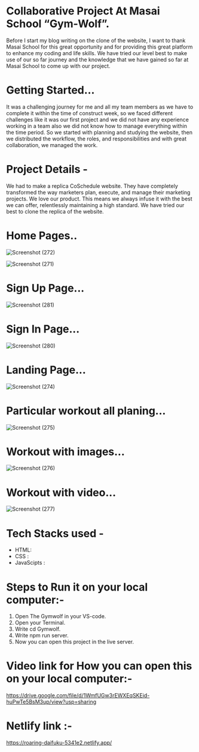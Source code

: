 # Collaborative Project At Masai School “Gym-Wolf”.
Before I start my blog writing on the clone of the website, I want to thank Masai School for this great opportunity and for providing this great platform to enhance my coding and life skills. We have tried our level best to make use of our so far journey and the knowledge that we have gained so far at Masai School to come up with our  project.

# Getting Started…
It was a challenging journey for me and all my team members as we have to complete it within the time of construct week, so we faced different challenges like it was our first project and we did not have any experience working in a team also we did not know how to manage everything within the time period. So we started with planning and studying the website, then we distributed the workflow, the roles, and responsibilities and with great collaboration, we managed the work.

# Project Details -
We had to make a replica CoSchedule website. They have completely transformed the way marketers plan, execute, and manage their marketing projects. We love our product. This means we always infuse it with the best we can offer, relentlessly maintaining a high standard. We have tried our best to clone the replica of the website.


# Home Pages..
![Screenshot (272)](https://user-images.githubusercontent.com/103120032/205837195-1abd92f4-831d-4d57-af4b-5b4771fb4d5a.png)

![Screenshot (271)](https://user-images.githubusercontent.com/103120032/205837629-b5c3f575-b545-4628-b7f6-eea3b0cd4058.png)

# Sign Up Page...
![Screenshot (281)](https://user-images.githubusercontent.com/103120032/205838269-48b0f4cd-df45-47eb-9ae2-38e9e1334f19.png)

# Sign In Page...
![Screenshot (280)](https://user-images.githubusercontent.com/103120032/205838871-de9a4b4d-a7e6-421a-aec8-2a44d2ea7e58.png)

# Landing Page...
![Screenshot (274)](https://user-images.githubusercontent.com/103120032/205839208-addd4b1a-0475-4892-a211-2cd99f0a5861.png)

# Particular workout all planing...
![Screenshot (275)](https://user-images.githubusercontent.com/103120032/205839426-3880be37-6966-4983-b96f-101241d88a75.png)

# Workout with images...
![Screenshot (276)](https://user-images.githubusercontent.com/103120032/205839677-1e72d7b1-2dca-495c-b267-f578969c26cf.png)

# Workout with video...
![Screenshot (277)](https://user-images.githubusercontent.com/103120032/205839789-6109a457-7bca-4c65-9ec3-d766099804b6.png)


# Tech Stacks used -
- HTML:
- CSS :
- JavaScipts :


# Steps to Run it on your local computer:-

1) Open The Gymwolf in your VS-code.
2) Open your Terminal.
3) Write cd Gymwolf.
4) Write npm run server.
5) Now you can open this project in the live server.

# Video link for How you can open this on your local computer:-
   https://drive.google.com/file/d/1WmfUGw3rEWXEqSKEid-huPwTe5BsM3up/view?usp=sharing
 
 
# Netlify link :-
   https://roaring-daifuku-5341e2.netlify.app/ 
   
